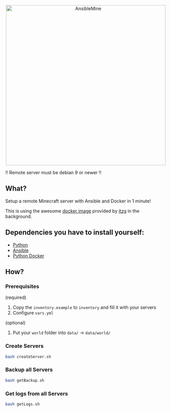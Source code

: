 <p align="center">
  <img alt="AnsibleMine" src="https://raw.githubusercontent.com/wladi0097/AnsibleMine/master/logo.png" width="500"/>
</p>

!! Remote server must be debian 9 or newer !!

## What?

Setup a remote Minecraft server with Ansible and Docker in 1 minute!

This is using the awesome [docker image](https://github.com/itzg/docker-minecraft-server) provided by [itzg](https://github.com/itzg) in the background.

## Dependencies you have to install yourself:

* [Python](https://www.python.org/downloads/)
* [Ansible](https://docs.ansible.com/ansible/latest/installation_guide/intro_installation.html)
* [Python Docker](https://pypi.org/project/docker/)

## How?

### Prerequisites

(required)
1. Copy the `inventory.example` to `inventory` and fill it with your servers
1. Configure `vars.yml`

(optional)
1. Put your `world` folder into `data/` -> `data/world/`

### Create Servers

```bash
bash createServer.sh
```

### Backup all Servers

```bash
bash getBackup.sh
```

### Get logs from all Servers

```bash
bash getLogs.sh
```
